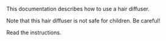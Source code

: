 This documentation describes how to use a hair diffuser.

Note that this hair diffuser is not safe for children. Be careful! 

Read the instructions.
